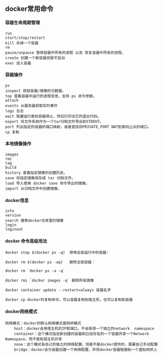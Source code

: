 ## docker常用命令

#### 容器生命周期管理

```docker
run 
start/stop/restart 
kill 杀掉一个容器
rm
pause/unpause 暂停容器中所有的进程 以及 恢复容器中所有的进程。
create 创建一个新容器但是不启动
exec 进入容器
```

####  容器操作

```docker
ps
inspect 获取容器/镜像的元数据。
top 查看容器中运行的进程信息，支持 ps 命令参数。
attach
events 从服务器获取实时事件
logs 日志
wait 阻塞运行直到容器停止，然后打印出它的退出代码。
export 将文件系统作为一个tar归档文件导出到STDOUT。
port 列出指定的容器的端口映射，或者查找将PRIVATE_PORT NAT到面向公众的端口。
cp 复制
```

#### 本地镜像操作

```docker
images
rmi
tag
build
history 查看指定镜像的创建历史。
save 将指定镜像保存成 tar 归档文件。
load 导入使用 docker save 命令导出的镜像。
import 从归档文件中创建镜像。
```

#### docker信息

````docker
info
version
search 搜索docker仓库里的镜像
login
loginout
````

#### docker 命令高级用法

```docker
docker stop $(docker ps -q)  停用全部运行中的容器:

docker rm $(docker ps -aq)   删除全部容器：

docker rm `docker ps -a -q`

docker rmi `docker images -q` 删除所有镜像

docker container update --restart=always 容器名字

docker cp docker的复制命令。可以容器复制到宿主机，也可以复制到容器
```

#### docker网络模式

```docker
网络模式：docker的默认网络模式是网桥模式
	host：docker会用宿主机的IP和端口，不会获得一个独立的network  namespace
	container：这个模式指定新创建的容器和已经存在的一个容器共享一个Network Namespace，而不是和宿主机共享
	none：这个模式有自己的独立的网络配置。但是不是docker提供的，需要自己手动配置
	bridge：docker会为容器创建一个网络配置，并将docker容器链接到一个虚拟网桥上
```



